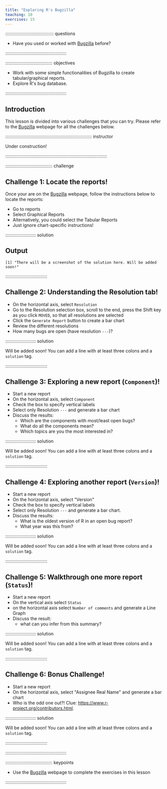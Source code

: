 ```yaml
---
title: "Exploring R's Bugzilla"
teaching: 10
exercises: 15
---
```


:::::::::::::::::::::::::::::::::::::: questions 

- Have you used or worked with [Bugzilla](https://bugs.r-project.org/) before?

::::::::::::::::::::::::::::::::::::::::::::::::

::::::::::::::::::::::::::::::::::::: objectives

- Work with some simple functionalities of Bugzilla to create tabular/graphical reports.
- Explore R\'s bug database.

::::::::::::::::::::::::::::::::::::::::::::::::

## Introduction

This lesson is divided into various challenges that you can try. Please refer to the [Bugzilla](https://bugs.r-project.org/) webpage for all the challenges below.

:::::::::::::::::::::::::::::::::::::::::::::::::::::::::::::::::::: instructor

<!--Inline instructor notes can help inform instructors of timing challenges
associated with the lessons. They appear in the "Instructor View"-->

Under construction!

::::::::::::::::::::::::::::::::::::::::::::::::::::::::::::::::::::::::::::::::

::::::::::::::::::::::::::::::::::::: challenge 

## Challenge 1: Locate the reports!

Once your are on the [Bugzilla](https://bugs.r-project.org/) webpage, follow the instructions below to locate the reports:

- Go to reports 
- Select Graphical Reports 
- Alternatively, you could select the Tabular Reports
- Just ignore chart-specific instructions!

:::::::::::::::::::::::: solution 

## Output
 
```output
[1] "There will be a screenshot of the solution here. Will be added soon!"
```

:::::::::::::::::::::::::::::::::


## Challenge 2: Understanding the Resolution tab!

- On the horizontal axis, select `Resolution`
- Go to the Resolution selection box, scroll to the end, press the Shift key as you click `MOVED`, so that all resolutions are selected
- Click the `Generate Report` button to create a bar chart
- Review the different resolutions
- How many bugs are open (have resolution `---`)?

:::::::::::::::::::::::: solution 

Will be added soon!
You can add a line with at least three colons and a `solution` tag.

:::::::::::::::::::::::::::::::::

## Challenge 3: Exploring a new report (`Component`)!

- Start a new report
- On the horizontal axis, select `Component`
- Check the box to specify vertical labels
- Select only Resolution `---` and generate a bar chart
- Discuss the results:
  - Which are the components with most/least open bugs? 
  - What do all the components mean? 
  - Which topics are you the most interested in?

:::::::::::::::::::::::: solution 

Will be added soon!
You can add a line with at least three colons and a `solution` tag.

:::::::::::::::::::::::::::::::::

## Challenge 4: Exploring another report (`Version`)!

- Start a new report
- On the horizontal axis, select "Version"
- Check the box to specify vertical labels
- Select only Resolution `---` and generate a bar chart.
- Discuss the results:
  - What is the oldest version of R in an open bug report? 
  - What year was this from?

:::::::::::::::::::::::: solution 

Will be added soon!
You can add a line with at least three colons and a `solution` tag.

:::::::::::::::::::::::::::::::::

## Challenge 5: Walkthrough one more report (`Status`)!

- Start a new report
- On the vertical axis select `Status`
- on the horizontal axis select `Number of comments` and generate a Line Graph
- Discuss the result: 
  - what can you infer from this summary?

:::::::::::::::::::::::: solution 

Will be added soon!
You can add a line with at least three colons and a `solution` tag.

:::::::::::::::::::::::::::::::::

## Challenge 6: Bonus Challenge!

- Start a new report
- On the horizontal axis, select "Assignee Real Name" and generate a bar chart
- Who is the odd one out?! Clue: https://www.r-project.org/contributors.html.

:::::::::::::::::::::::: solution 

Will be added soon!
You can add a line with at least three colons and a `solution` tag.

:::::::::::::::::::::::::::::::::


::::::::::::::::::::::::::::::::::::::::::::::::

<!--![You belong in The Carpentries!](https://raw.githubusercontent.com/carpentries/logo/master/Badge_Carpentries.svg){alt='Blue Carpentries hex person logo with no text.'}-->


::::::::::::::::::::::::::::::::::::: keypoints 

- Use the [Bugzilla](https://bugs.r-project.org/) webpage to complete the exercises in this lesson

::::::::::::::::::::::::::::::::::::::::::::::::


